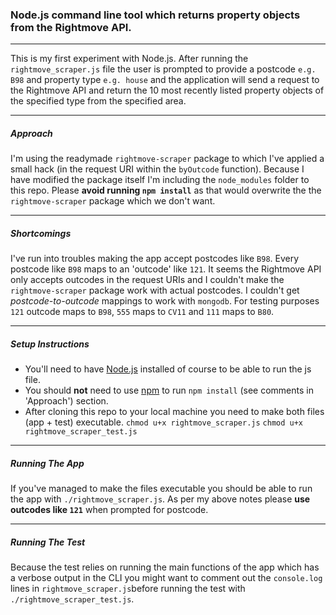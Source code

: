 ### Node.js command line tool which returns property objects from the Rightmove API.

---

This is my first experiment with Node.js. After running the `rightmove_scraper.js` file the user is prompted to provide a postcode `e.g. B98` and property type `e.g. house` and the application will send a request to the Rightmove API and return the 10 most recently listed property objects of the specified type from the specified area.

---

##### Approach

I'm using the readymade `rightmove-scraper` package to which I've applied a small hack (in the request URI within the `byOutcode` function). Because I have modified the package itself I'm including the `node_modules` folder to this repo. Please **avoid running `npm install`** as that would overwrite the the `rightmove-scraper` package which we don't want.

---

##### Shortcomings

I've run into troubles making the app accept postcodes like `B98`. Every postcode like `B98` maps to an 'outcode' like `121`. It seems the Rightmove API only accepts outcodes in the request URIs and I couldn't make the `rightmove-scraper` package work with actual postcodes. I couldn't get _postcode-to-outcode_ mappings to work with `mongodb`. For testing purposes `121` outcode maps to `B98`, `555` maps to `CV11` and `111` maps to `B80`.

---

##### Setup Instructions

- You'll need to have [Node.js](https://nodejs.org/en/download/) installed of course to be able to run the js file.
- You should **not** need to use [npm](https://www.npmjs.com/) to run `npm install` (see comments in 'Approach') section.
- After cloning this repo to your local machine you need to make both files (app + test) executable. `chmod u+x rightmove_scraper.js` `chmod u+x rightmove_scraper_test.js`

---

##### Running The App

If you've managed to make the files executable you should be able to run the app with `./rightmove_scraper.js`. As per my above notes please **use outcodes like `121`** when prompted for postcode.

---

##### Running The Test

Because the test relies on running the main functions of the app which has a verbose output in the CLI you might want to comment out the `console.log` lines in `rightmove_scraper.js`before running the test with `./rightmove_scraper_test.js`.
